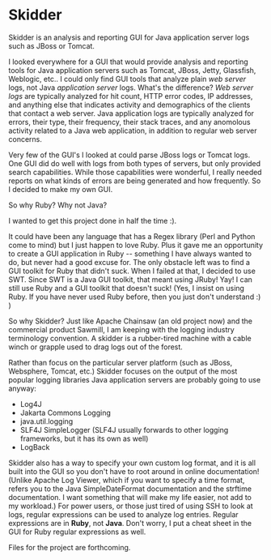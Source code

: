 # Skidder
Skidder is an analysis and reporting GUI for Java application server logs such as JBoss or Tomcat.

I looked everywhere for a GUI that would provide analysis and reporting tools for Java application servers such as Tomcat, JBoss, Jetty, Glassfish, Weblogic, etc..  I could only find GUI tools that analyze plain *web server* logs, not Java *application server* logs.  What's the difference?  *Web server logs* are typically analyzed for hit count, HTTP error codes, IP addresses, and anything else that indicates activity and demographics of the clients that contact a web server.  Java application logs are typically analyzed for errors, their type, their frequency, their stack traces, and any anomolous activity related to a Java web application, in addition to regular web server concerns.

Very few of the GUI's I looked at could parse JBoss logs or Tomcat logs.  One GUI did do well with logs from both types of servers, but only provided search capabilities.  While those capabilities were wonderful, I really needed reports on what kinds of errors are being generated and how frequently.  So I decided to make my own GUI.

So why Ruby?  Why not Java?

I wanted to get this project done in half the time :).

It could have been any language that has a Regex library (Perl and Python come to mind) but I just happen to love Ruby.  Plus it gave me an opportunity to create a GUI application in Ruby -- something I have always wanted to do, but never had a good excuse for.  The only obstacle left was to find a GUI toolkit for Ruby that didn't suck.  When I failed at that, I decided to use SWT.  Since SWT is a Java GUI toolkit, that meant using JRuby!  Yay!  I can still use Ruby and a GUI toolkit that doesn't suck!  (Yes, I insist on using Ruby.  If you have never used Ruby before, then you just don't understand :) )

So why Skidder?  Just like Apache Chainsaw (an old project now) and the commercial product Sawmill, I am keeping with the logging industry terminology convention.  A skidder is a rubber-tired machine with a cable winch or grapple used to drag logs out of the forest.

Rather than focus on the particular server platform (such as JBoss, Websphere, Tomcat, etc.) Skidder focuses on the output of the most popular logging libraries Java application servers are probably going to use anyway:

- Log4J
- Jakarta Commons Logging
- java.util.logging
- SLF4J SimpleLogger (SLF4J usually forwards to other logging frameworks, but it has its own as well)
- LogBack

Skidder also has a way to specify your own custom log format, and it is all built into the GUI so you don't have to root around in online documentation!  (Unlike Apache Log Viewer, which if you want to specify a time format, refers you to the Java SimpleDateFormat documentation and the strftime documentation.  I want something that will make my life easier, not add to my workload.)  For power users, or those just tired of using SSH to look at logs, regular expressions can be used to analyze log entries.  Regular expressions are in **Ruby**, not **Java**.  Don't worry, I put a cheat sheet in the GUI for Ruby regular expressions as well.

Files for the project are forthcoming.

